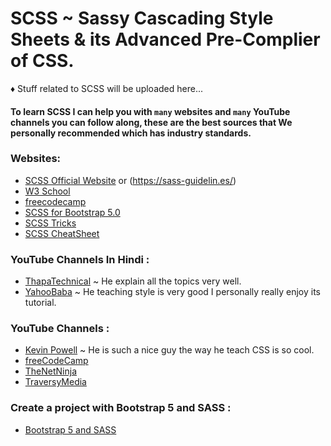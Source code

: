 # SCSS ~ Sassy Cascading Style Sheets & its Advanced Pre-Complier of CSS.

♦ Stuff related to SCSS will be uploaded here...

#### To learn SCSS I can help you with `many` websites and `many` YouTube channels you can follow along, these are the best sources that We personally recommended which has industry standards.

### Websites:

- [SCSS Official Website](https://sass-lang.com/) or (https://sass-guidelin.es/)
- [W3 School](https://www.w3schools.com/sass/)
- [freecodecamp](https://www.freecodecamp.org/news/tag/sass/)
- [SCSS for Bootstrap 5.0 ](https://getbootstrap.com/docs/5.0/customize/sass/)
- [SCSS Tricks](https://css-tricks.com/sass-techniques-from-the-trenches/)
- [SCSS CheatSheet](https://devhints.io/sass)

### YouTube Channels In Hindi :

- [ThapaTechnical](https://www.youtube.com/watch?v=tEQOdFgUXI4&ab_channel=ThapaTechnical) ~ He explain all the topics very well.
- [YahooBaba](https://www.youtube.com/watch?v=9ggoO2o1WJA&list=PL0b6OzIxLPbwX4_pV5V2E8q0_RAZqOOMv&ab_channel=YahooBaba) ~ He teaching style is very good I personally really enjoy its tutorial.

### YouTube Channels :

- [Kevin Powell](https://www.youtube.com/watch?v=wYWf2m_yzBQ&ab_channel=KevinPowell) ~ He is such a nice guy the way he teach CSS is so cool.
- [freeCodeCamp](https://www.youtube.com/watch?v=_a5j7KoflTs&ab_channel=freeCodeCamp.org)
- [TheNetNinja](https://www.youtube.com/watch?v=3R4fpnIAozs&ab_channel=TheNetNinja)
- [TraversyMedia](https://www.youtube.com/watch?v=nu5mdN2JIwM&ab_channel=TraversyMedia)

### Create a project with Bootstrap 5 and SASS :

- [Bootstrap 5 and SASS ](https://www.youtube.com/watch?v=iJKCj8uAHz8&t=4719s&ab_channel=freeCodeCamp.org)
